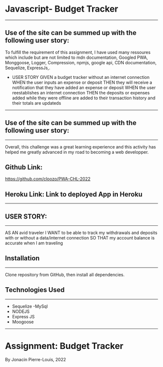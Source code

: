

# Javascript- Budget Tracker 
---
## Use of the site can be summed up with the following user story:

 To fulfill the requirement of this assignment, I have used many ressoures which include but are not limited to mdn documentation,
 Googled PWA, Monggoose, Logger, Compression, npmjs, google api, CDN documentation, Sequelize, ExpressJs,.

* USER STORY
GIVEN a budget tracker without an internet connection
WHEN the user inputs an expense or deposit
THEN they will receive a notification that they have added an expense or deposit
WHEN the user reestablishes an internet connection
THEN the deposits or expenses added while they were offline are added to their transaction history and their totals are updateds
---

## Use of the site can be summed up with the following user story:

---
 Overall,  this challenge was a great learning experience and this activity has helped me greatly advanced in my road to becoming a web developper.

## Github Link: 
https://github.com/cloozo/PWA-CHL-2022

 ## Heroku Link: Link to deployed App in Heroku

---
## USER STORY:
---
AS AN avid traveler
I WANT to be able to track my withdrawals and deposits with or without a data/internet connection
SO THAT my account balance is accurate when I am traveling 
  ## Installation
  ---
  Clone repository from GitHub, then install all dependencies.
  


## Technologies Used
---

- Sequelize
-MySql
- NODEJS
- Express JS
- Moogoose

---

# Assignment: Budget Tracker 

By Jonacin Pierre-Louis, 2022

